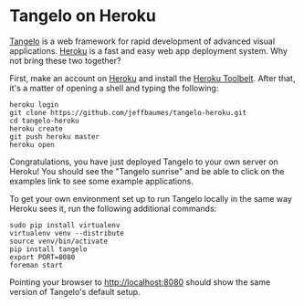 Tangelo on Heroku
=================

[Tangelo](http://kitware.github.io/tangelo) is a web framework for rapid development of advanced visual applications.
[Heroku](http://heroku.com) is a fast and easy web app deployment system. Why not bring these two together?

First, make an account on [Heroku](http://heroku.com) and install the [Heroku Toolbelt](https://toolbelt.heroku.com/).
After that, it's a matter of opening a shell and typing the following:

    heroku login
    git clone https://github.com/jeffbaumes/tangelo-heroku.git
    cd tangelo-heroku
    heroku create
    git push heroku master
    heroku open

Congratulations, you have just deployed Tangelo to your own server on Heroku!
You should see the "Tangelo sunrise" and be able to click on the examples link to see some example applications.

To get your own environment set up to run Tangelo locally in the same way Heroku sees it,
run the following additional commands:

    sudo pip install virtualenv
    virtualenv venv --distribute
    source venv/bin/activate
    pip install tangelo
    export PORT=8080
    foreman start

Pointing your browser to [http://localhost:8080](http://localhost:8080) should show the same version of Tangelo's default setup.
